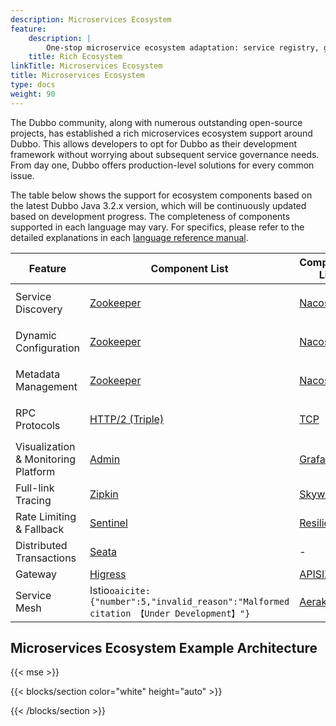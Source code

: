 ```yaml
---
description: Microservices Ecosystem
feature:
    description: |
        One-stop microservice ecosystem adaptation: service registry, gateway, rate limiting and fallback, load balancing, consistent transactions, asynchronous messaging, tracing, and more.
    title: Rich Ecosystem
linkTitle: Microservices Ecosystem
title: Microservices Ecosystem
type: docs
weight: 90
---
```


The Dubbo community, along with numerous outstanding open-source projects, has established a rich microservices ecosystem support around Dubbo. This allows developers to opt for Dubbo as their development framework without worrying about subsequent service governance needs. From day one, Dubbo offers production-level solutions for every common issue.

The table below shows the support for ecosystem components based on the latest Dubbo Java 3.2.x version, which will be continuously updated based on development progress. The completeness of components supported in each language may vary. For specifics, please refer to the detailed explanations in each [language reference manual](../../mannual/).



| Feature                             | Component List                                                                                       | Component List                                                         | Component List                                                                                                                                                          | Component List                                                                                                  | Component List                                                                                      |
|-------------------------------------|------------------------------------------------------------------------------------------------------|------------------------------------------------------------------------|-------------------------------------------------------------------------------------------------------------------------------------------------------------------------|-----------------------------------------------------------------------------------------------------------------|-----------------------------------------------------------------------------------------------------|
| Service Discovery                   | [Zookeeper](/en/docs3-v2/java-sdk/reference-manual/registry/zookeeper/)                              | [Nacos](/en/docs3-v2/java-sdk/reference-manual/registry/nacos/)        | [Kubernetes Service](/)                                                                                                                                                 | DNS&#8203;``oaicite:{"number":1,"invalid_reason":"Malformed citation 【Under Development】"}``&#8203;             | [More](https://github.com/apache/dubbo-spi-extensions/tree/master/dubbo-registry-extensions)        |
| Dynamic Configuration               | [Zookeeper](/en/docs3-v2/java-sdk/reference-manual/config-center/zookeeper/)                         | [Nacos](/en/docs3-v2/java-sdk/reference-manual/config-center/nacos/)   | [Apollo](/en/docs3-v2/java-sdk/reference-manual/config-center/apollo/)                                                                                                  | Kubernetes&#8203;``oaicite:{"number":2,"invalid_reason":"Malformed citation 【Under Development】"}``&#8203;      | [More](https://github.com/apache/dubbo-spi-extensions/tree/master/dubbo-configcenter-extensions)    |
| Metadata Management                 | [Zookeeper](/en/docs3-v2/java-sdk/reference-manual/metadata-center/zookeeper/)                       | [Nacos](/en/docs3-v2/java-sdk/reference-manual/metadata-center/nacos/) | [Redis](/zh-cn/overview/mannual/java-sdk/reference-manual/metadata-center/redis/)                                                                                       | Kubernetes&#8203;``oaicite:{"number":3,"invalid_reason":"Malformed citation 【Under Development】"}``&#8203;      | [More](https://github.com/apache/dubbo-spi-extensions/tree/master/dubbo-metadata-report-extensions) |
| RPC Protocols                       | [HTTP/2 (Triple)](/en/docs3-v2/java-sdk/reference-manual/protocol/triple/)                           | [TCP](/zh-cn/overview/reference/protocols/tcp/)                        | [HTTP/REST&#8203;``oaicite:{"number":4,"invalid_reason":"Malformed citation 【Alpha】"}``&#8203;](/en/docs3-v2/java-sdk/reference-manual/protocol/http)                   | [gRPC](/en/docs3-v2/java-sdk/reference-manual/protocol/triple)                                                | [More](/en/docs3-v2/java-sdk/reference-manual/protocol/)                                            |
| Visualization & Monitoring Platform | [Admin](/zh-cn/overview/tasks/observability/admin/)                                                  | [Grafana](/zh-cn/overview/tasks/observability/grafana/)                | [Prometheus](/zh-cn/overview/tasks/observability/prometheus/)                                                                                                           | -                                                                                                               | -                                                                                                   |
| Full-link Tracing                   | [Zipkin](/zh-cn/overview/tasks/observability/tracing/zipkin/)                                        | [Skywalking](/zh-cn/overview/tasks/observability/tracing/skywalking/)  | [OpenTelemetry](https://github.com/apache/dubbo-samples/tree/master/4-governance/dubbo-samples-spring-boot3-tracing#2-adding-micrometer-tracing-bridge-to-your-project) | -                                                                                                               | -                                                                                                   |
| Rate Limiting & Fallback            | [Sentinel](/zh-cn/overview/tasks/rate-limit/sentinel)                                                | [Resilience4j](/zh-cn/overview/tasks/rate-limit/resilience4j)          | [Hystrix](/zh-cn/overview/tasks/rate-limit/hystrix)                                                                                                                     | -                                                                                                               | -                                                                                                   |
| Distributed Transactions            | [Seata](/en/overview/tasks/ecosystem/transaction/)                                                   | -                                                                      | -                                                                                                                                                                       | -                                                                                                               | -                                                                                                   |
| Gateway                             | [Higress](/zh-cn/blog/integration/how-to-proxy-dubbo-in-higress/)                                    | [APISIX](/zh-cn/overview/tasks/ecosystem/gateway/)                     | [Shenyu](/zh-cn/blog/integration/how-to-proxy-dubbo-in-apache-shenyu/)                                                                                                  | [Envoy](https://www.envoyproxy.io/docs/envoy/latest/configuration/listeners/network_filters/dubbo_proxy_filter) | -                                                                                                   |
| Service Mesh                        | Istio&#8203;``oaicite:{"number":5,"invalid_reason":"Malformed citation 【Under Development】"}``&#8203; | [Aeraka](https://www.aeraki.net/)                                      | OpenSergo&#8203;``oaicite:{"number":6,"invalid_reason":"Malformed citation 【Under Development】"}``&#8203;                                                               | Proxyless&#8203;``oaicite:{"number":7,"invalid_reason":"Malformed citation 【Alpha】"}``&#8203;                   | More                                                                                                |


## Microservices Ecosystem Example Architecture

{{< mse >}}

{{< blocks/section color="white" height="auto" >}}
<div class="msemap-section">
 <div class="msemap-container">
    <div id="mse-arc-container"></div>
  </div>
</div>
{{< /blocks/section >}}
